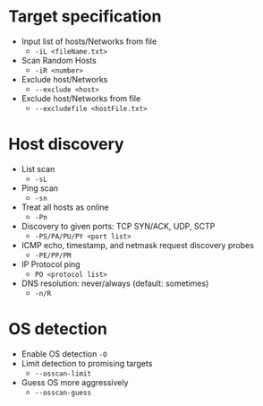 # Target specification

* Input list of hosts/Networks from file
	* `-iL <fileName.txt>`
* Scan Random Hosts
	* `-iR <number>`
* Exclude host/Networks
	* `--exclude <host>`
* Exclude host/Networks from file
	* `--excludefile <hostFile.txt>`

# Host discovery

* List scan
	* `-sL`
* Ping scan
	* `-sn`
* Treat all hosts as online
	* `-Pn`
* Discovery to given ports: TCP SYN/ACK, UDP, SCTP
	* `-PS/PA/PU/PY <port list>`
* ICMP echo, timestamp, and netmask request discovery probes
	* `-PE/PP/PM`
* IP Protocol ping
	* `PO <protocol list>`
* DNS resolution: never/always (default: sometimes)
	* `-n/R`

# OS detection

* Enable OS detection
	`-O`
* Limit detection to promising targets
	* `--osscan-limit`
* Guess OS more aggressively
	* `--osscan-guess`